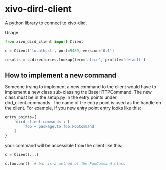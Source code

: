 xivo-dird-client
================

A python library to connect to xivo-dird.

Usage:

```python
from xivo_dird_client import Client

c = Client('localhost', port=9489, version='0.1')

results = c.directories.lookup(term='alice', profile='default')
```


## How to implement a new command

Someone trying to implement a new command to the client would have to implement
a new class sub-classing the BaseHTTPCommand. The new class must be in the
setup.py in the entry points under dird_client.commands. The name of the entry
point is used as the handle on the client. For example, if you new entry point
entry looks like this:

```python
entry_points={
    'dird_client.commands': [
        'foo = package.to.foo:FooCommand'
    ]
}
```

your command will be accessible from the client like this:

```python
c = Client(...)

c.foo.bar()  # bar is a method of the FooCommand class
```
